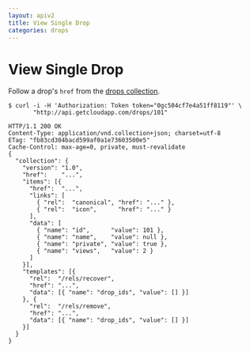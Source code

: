 ```yaml
---
layout: apiv2
title: View Single Drop
categories: drops
---
```


# View Single Drop

Follow a drop's `href` from the [drops collection](/list-drops).

    $ curl -i -H 'Authorization: Token token="0gc504cf7e4a51ff8119"' \
           "http://api.getcloudapp.com/drops/101"

    HTTP/1.1 200 OK
    Content-Type: application/vnd.collection+json; charset=utf-8
    ETag: "fb83cd304bacd599af0a1e73603500e5"
    Cache-Control: max-age=0, private, must-revalidate
    {
      "collection": {
        "version": "1.0",
        "href":    "...",
        "items": [{
          "href":  "...",
          "links": [
            { "rel":  "canonical", "href": "..." },
            { "rel":  "icon",      "href": "..." }
          ],
          "data": [
            { "name": "id",      "value": 101 },
            { "name": "name",    "value": null },
            { "name": "private", "value": true },
            { "name": "views",   "value": 2 }
          ]
        }],
        "templates": [{
          "rel":  "/rels/recover",
          "href": "...",
          "data": [{ "name": "drop_ids", "value": [] }]
        }, {
          "rel":  "/rels/remove",
          "href": "...",
          "data": [{ "name": "drop_ids", "value": [] }]
        }]
      }
    }
